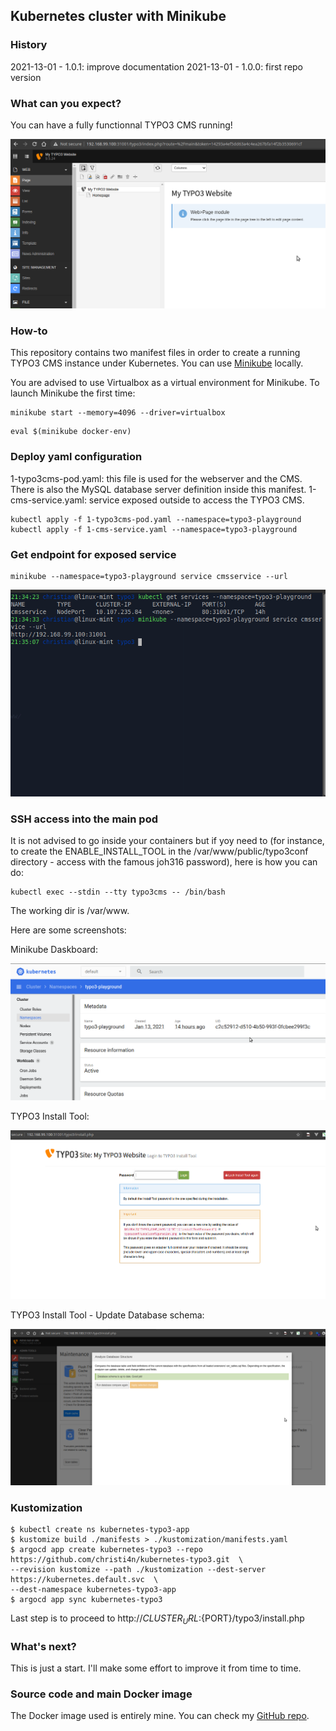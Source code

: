 ## Kubernetes cluster with Minikube

### History

2021-13-01 - 1.0.1: improve documentation
2021-13-01 - 1.0.0: first repo version

### What can you expect?

You can have a fully functionnal TYPO3 CMS running!

![Backend running](https://raw.githubusercontent.com/christi4n/kubernetes-typo3/master/assets/typo3-running-kubernetes.png)

### How-to
This repository contains two manifest files in order to create a running TYPO3 CMS instance under Kubernetes.
You can use [Minikube](https://minikube.sigs.k8s.io/) locally.

You are advised to use Virtualbox as a virtual environment for Minikube.
To launch Minikube the first time:

```
minikube start --memory=4096 --driver=virtualbox
```

```
eval $(minikube docker-env)
```

### Deploy yaml configuration

1-typo3cms-pod.yaml: this file is used for the webserver and the CMS. There is also the MySQL database server definition inside this manifest.
1-cms-service.yaml: service exposed outside to access the TYPO3 CMS.

```
kubectl apply -f 1-typo3cms-pod.yaml --namespace=typo3-playground
kubectl apply -f 1-cms-service.yaml --namespace=typo3-playground
```

### Get endpoint for exposed service

```
minikube --namespace=typo3-playground service cmsservice --url
```
![Get endpoint for exposed service](https://raw.githubusercontent.com/christi4n/kubernetes-typo3/master/assets/kubectl-service-endpoint.png)

### SSH access into the main pod

It is not advised to go inside your containers but if yoy need to (for instance, to create the ENABLE_INSTALL_TOOL in the /var/www/public/typo3conf directory - access with the famous joh316 password), here is how you can do:

```
kubectl exec --stdin --tty typo3cms -- /bin/bash
```

The working dir is /var/www.

Here are some screenshots:

Minikube Daskboard:

![Minikube Daskboard](https://raw.githubusercontent.com/christi4n/kubernetes-typo3/master/assets/minikube-dashboard.png)

TYPO3 Install Tool:

![TYPO3 Install Tool](https://raw.githubusercontent.com/christi4n/kubernetes-typo3/master/assets/typo3-install-tool.png)

TYPO3 Install Tool - Update Database schema:

![TYPO3 Install Tool - Update Database schema](https://raw.githubusercontent.com/christi4n/kubernetes-typo3/master/assets/typo3-install-tool-update-database-schema.png)

### Kustomization
    $ kubectl create ns kubernetes-typo3-app
    $ kustomize build ./manifests > ./kustomization/manifests.yaml
    $ argocd app create kubernetes-typo3 --repo https://github.com/christi4n/kubernetes-typo3.git  \ 
    --revision kustomize --path ./kustomization --dest-server https://kubernetes.default.svc  \ 
    --dest-namespace kubernetes-typo3-app
    $ argocd app sync kubernetes-typo3

Last step is to proceed to http://${CLUSTER_URL}:${PORT}/typo3/install.php

### What's next?

This is just a start. I'll make some effort to improve it from time to time.

### Source code and main Docker image

The Docker image used is entirely mine.
You can check my [GitHub repo](https://github.com/christi4n/docker-multistage).